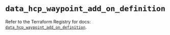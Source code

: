 # `data_hcp_waypoint_add_on_definition`

Refer to the Terraform Registry for docs: [`data_hcp_waypoint_add_on_definition`](https://registry.terraform.io/providers/hashicorp/hcp/0.109.0/docs/data-sources/waypoint_add_on_definition).
